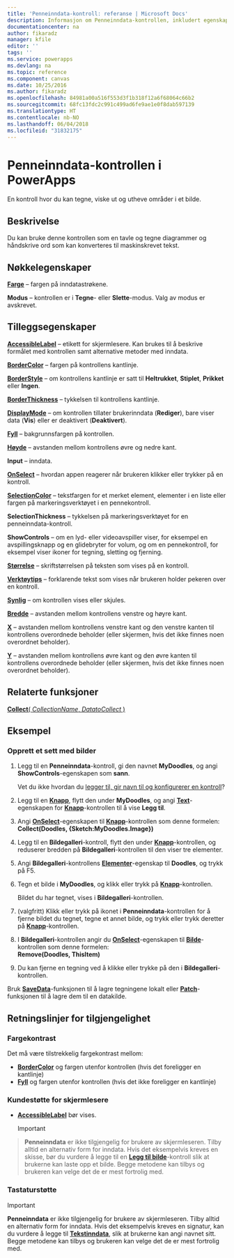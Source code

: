```yaml
---
title: 'Penneinndata-kontroll: referanse | Microsoft Docs'
description: Informasjon om Penneinndata-kontrollen, inkludert egenskaper og eksempler
documentationcenter: na
author: fikaradz
manager: kfile
editor: ''
tags: ''
ms.service: powerapps
ms.devlang: na
ms.topic: reference
ms.component: canvas
ms.date: 10/25/2016
ms.author: fikaradz
ms.openlocfilehash: 84981a00a516f553d3f1b318f12a6f68064c66b2
ms.sourcegitcommit: 68fc13fdc2c991c499ad6fe9ae1e0f8dab597139
ms.translationtype: HT
ms.contentlocale: nb-NO
ms.lasthandoff: 06/04/2018
ms.locfileid: "31832175"
---
```

# <a name="pen-input-control-in-powerapps"></a>Penneinndata-kontrollen i PowerApps
En kontroll hvor du kan tegne, viske ut og utheve områder i et bilde.

## <a name="description"></a>Beskrivelse
Du kan bruke denne kontrollen som en tavle og tegne diagrammer og håndskrive ord som kan konverteres til maskinskrevet tekst.

## <a name="key-properties"></a>Nøkkelegenskaper
**[Farge](properties-color-border.md)** – fargen på inndatastrøkene.

**Modus** – kontrollen er i **Tegne**- eller **Slette**-modus.  Valg av modus er avskrevet.

## <a name="additional-properties"></a>Tilleggsegenskaper
**[AccessibleLabel](properties-accessibility.md)**  – etikett for skjermlesere. Kan brukes til å beskrive formålet med kontrollen samt alternative metoder med inndata.

**[BorderColor](properties-color-border.md)** – fargen på kontrollens kantlinje.

**[BorderStyle](properties-color-border.md)** – om kontrollens kantlinje er satt til **Heltrukket**, **Stiplet**, **Prikket** eller **Ingen**.

**[BorderThickness](properties-color-border.md)** – tykkelsen til kontrollens kantlinje.

**[DisplayMode](properties-core.md)** – om kontrollen tillater brukerinndata (**Rediger**), bare viser data (**Vis**) eller er deaktivert (**Deaktivert**).

**[Fyll](properties-color-border.md)** – bakgrunnsfargen på kontrollen.

**[Høyde](properties-size-location.md)** – avstanden mellom kontrollens øvre og nedre kant.

**Input** – inndata.

**[OnSelect](properties-core.md)** – hvordan appen reagerer når brukeren klikker eller trykker på en kontroll.

**[SelectionColor](properties-color-border.md)** – tekstfargen for et merket element, elementer i en liste eller fargen på markeringsverktøyet i en pennekontroll.

**SelectionThickness** – tykkelsen på markeringsverktøyet for en penneinndata-kontroll.

**ShowControls** – om en lyd- eller videoavspiller viser, for eksempel en avspillingsknapp og en glidebryter for volum, og om en pennekontroll, for eksempel viser ikoner for tegning, sletting og fjerning.

**[Størrelse](properties-text.md)** – skriftstørrelsen på teksten som vises på en kontroll.

**[Verktøytips](properties-core.md)** – forklarende tekst som vises når brukeren holder pekeren over en kontroll.

**[Synlig](properties-core.md)** – om kontrollen vises eller skjules.

**[Bredde](properties-size-location.md)** – avstanden mellom kontrollens venstre og høyre kant.

**[X](properties-size-location.md)** – avstanden mellom kontrollens venstre kant og den venstre kanten til kontrollens overordnede beholder (eller skjermen, hvis det ikke finnes noen overordnet beholder).

**[Y](properties-size-location.md)** – avstanden mellom kontrollens øvre kant og den øvre kanten til kontrollens overordnede beholder (eller skjermen, hvis det ikke finnes noen overordnet beholder).

## <a name="related-functions"></a>Relaterte funksjoner
[**Collect**( *CollectionName*, *DatatoCollect* )](../functions/function-clear-collect-clearcollect.md)

## <a name="example"></a>Eksempel
### <a name="create-a-set-of-images"></a>Opprett et sett med bilder
1. Legg til en **Penneinndata**-kontroll, gi den navnet **MyDoodles**, og angi **ShowControls**-egenskapen som **sann**.
   
    Vet du ikke hvordan du [legger til, gir navn til og konfigurerer en kontroll](../add-configure-controls.md)?
2. Legg til en **[Knapp](control-button.md)**, flytt den under **MyDoodles**, og angi **[Text](properties-core.md)**-egenskapen for **[Knapp](control-button.md)**-kontrollen til å vise **Legg til**.
3. Angi **[OnSelect](properties-core.md)**-egenskapen til **[Knapp](control-button.md)**-kontrollen som denne formelen:<br>
   **Collect(Doodles, {Sketch:MyDoodles.Image})**
4. Legg til en **Bildegalleri**-kontroll, flytt den under **[Knapp](control-button.md)**-kontrollen, og reduserer bredden på **Bildegalleri**-kontrollen til den viser tre elementer.
5. Angi **Bildegalleri**-kontrollens **[Elementer](properties-core.md)**-egenskap til **Doodles**, og trykk på F5.
6. Tegn et bilde i **MyDoodles**, og klikk eller trykk på **[Knapp](control-button.md)**-kontrollen.
   
    Bildet du har tegnet, vises i **Bildegalleri**-kontrollen.
7. (valgfritt) Klikk eller trykk på ikonet i **Penneinndata**-kontrollen for å fjerne bildet du tegnet, tegne et annet bilde, og trykk eller trykk deretter på **[Knapp](control-button.md)**-kontrollen.
8. I **Bildegalleri**-kontrollen angir du **[OnSelect](properties-core.md)**-egenskapen til **[Bilde](control-image.md)**-kontrollen som denne formelen:<br>
   **Remove(Doodles, ThisItem)**
9. Du kan fjerne en tegning ved å klikke eller trykke på den i **Bildegalleri**-kontrollen.

Bruk **[SaveData](../functions/function-savedata-loaddata.md)**-funksjonen til å lagre tegningene lokalt eller **[Patch](../functions/function-patch.md)**-funksjonen til å lagre dem til en datakilde.


## <a name="accessibility-guidelines"></a>Retningslinjer for tilgjengelighet
### <a name="color-contrast"></a>Fargekontrast
Det må være tilstrekkelig fargekontrast mellom:
* **[BorderColor](properties-color-border.md)** og fargen utenfor kontrollen (hvis det foreligger en kantlinje)
* **[Fyll](properties-color-border.md)** og fargen utenfor kontrollen (hvis det ikke foreligger en kantlinje)

### <a name="screen-reader-support"></a>Kundestøtte for skjermlesere
* **[AccessibleLabel](properties-accessibility.md)** bør vises.

    > [!IMPORTANT]
> **Penneinndata** er ikke tilgjengelig for brukere av skjermleseren. Tilby alltid en alternativ form for inndata. Hvis det eksempelvis kreves en skisse, bør du vurdere å legge til en **[Legg til bilde](control-add-picture.md)**-kontroll slik at brukerne kan laste opp et bilde. Begge metodene kan tilbys og brukeren kan velge det de er mest fortrolig med.

### <a name="keyboard-support"></a>Tastaturstøtte

> [!IMPORTANT]
> **Penneinndata** er ikke tilgjengelig for brukere av skjermleseren. Tilby alltid en alternativ form for inndata. Hvis det eksempelvis kreves en signatur, kan du vurdere å legge til **[Tekstinndata](control-text-input.md)**, slik at brukerne kan angi navnet sitt. Begge metodene kan tilbys og brukeren kan velge det de er mest fortrolig med.
